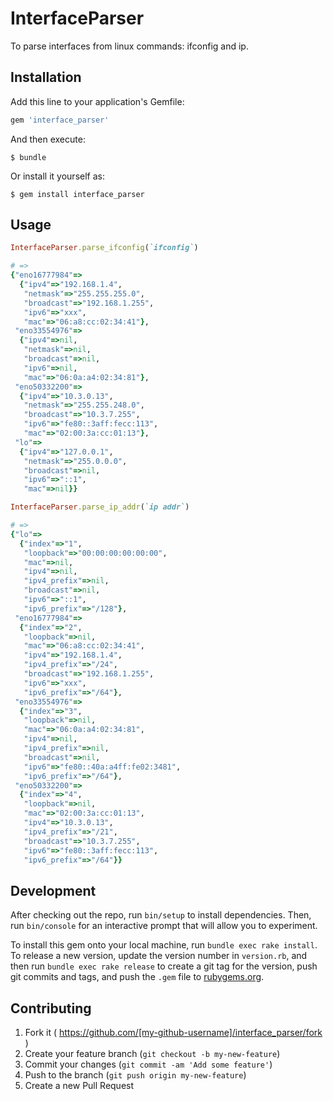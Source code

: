 # InterfaceParser
To parse interfaces from linux commands: ifconfig and ip.

## Installation

Add this line to your application's Gemfile:

```ruby
gem 'interface_parser'
```

And then execute:

    $ bundle

Or install it yourself as:

    $ gem install interface_parser

## Usage
```ruby
InterfaceParser.parse_ifconfig(`ifconfig`)

# =>
{"eno16777984"=>
  {"ipv4"=>"192.168.1.4",
   "netmask"=>"255.255.255.0",
   "broadcast"=>"192.168.1.255",
   "ipv6"=>"xxx",
   "mac"=>"06:a8:cc:02:34:41"},
 "eno33554976"=>
  {"ipv4"=>nil,
   "netmask"=>nil,
   "broadcast"=>nil,
   "ipv6"=>nil,
   "mac"=>"06:0a:a4:02:34:81"},
 "eno50332200"=>
  {"ipv4"=>"10.3.0.13",
   "netmask"=>"255.255.248.0",
   "broadcast"=>"10.3.7.255",
   "ipv6"=>"fe80::3aff:fecc:113",
   "mac"=>"02:00:3a:cc:01:13"},
 "lo"=>
  {"ipv4"=>"127.0.0.1",
   "netmask"=>"255.0.0.0",
   "broadcast"=>nil,
   "ipv6"=>"::1",
   "mac"=>nil}}

InterfaceParser.parse_ip_addr(`ip addr`)

# =>
{"lo"=>
  {"index"=>"1",
   "loopback"=>"00:00:00:00:00:00",
   "mac"=>nil,
   "ipv4"=>nil,
   "ipv4_prefix"=>nil,
   "broadcast"=>nil,
   "ipv6"=>"::1",
   "ipv6_prefix"=>"/128"},
 "eno16777984"=>
  {"index"=>"2",
   "loopback"=>nil,
   "mac"=>"06:a8:cc:02:34:41",
   "ipv4"=>"192.168.1.4",
   "ipv4_prefix"=>"/24",
   "broadcast"=>"192.168.1.255",
   "ipv6"=>"xxx",
   "ipv6_prefix"=>"/64"},
 "eno33554976"=>
  {"index"=>"3",
   "loopback"=>nil,
   "mac"=>"06:0a:a4:02:34:81",
   "ipv4"=>nil,
   "ipv4_prefix"=>nil,
   "broadcast"=>nil,
   "ipv6"=>"fe80::40a:a4ff:fe02:3481",
   "ipv6_prefix"=>"/64"},
 "eno50332200"=>
  {"index"=>"4",
   "loopback"=>nil,
   "mac"=>"02:00:3a:cc:01:13",
   "ipv4"=>"10.3.0.13",
   "ipv4_prefix"=>"/21",
   "broadcast"=>"10.3.7.255",
   "ipv6"=>"fe80::3aff:fecc:113",
   "ipv6_prefix"=>"/64"}}
```

## Development

After checking out the repo, run `bin/setup` to install dependencies. Then, run `bin/console` for an interactive prompt that will allow you to experiment.

To install this gem onto your local machine, run `bundle exec rake install`. To release a new version, update the version number in `version.rb`, and then run `bundle exec rake release` to create a git tag for the version, push git commits and tags, and push the `.gem` file to [rubygems.org](https://rubygems.org).

## Contributing

1. Fork it ( https://github.com/[my-github-username]/interface_parser/fork )
2. Create your feature branch (`git checkout -b my-new-feature`)
3. Commit your changes (`git commit -am 'Add some feature'`)
4. Push to the branch (`git push origin my-new-feature`)
5. Create a new Pull Request
